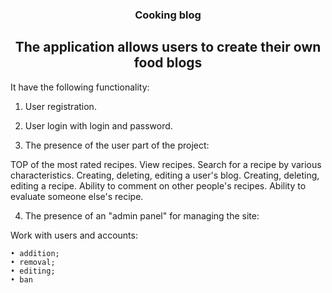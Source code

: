 <h3 align="center"> Cooking blog </h3>

<h2 align="center">The application allows users to create their own food blogs</h2> 

It have the following functionality:

1. User registration.

2. User login with login and password.

3. The presence of the user part of the project:

  TOP of the most rated recipes.
  View recipes.
  Search for a recipe by various characteristics.
  Creating, deleting, editing a user's blog. Creating, deleting, editing a recipe.
  Ability to comment on other people's recipes. Ability to evaluate someone else's recipe.
  
4. The presence of an "admin panel" for managing the site:

  Work with users and accounts:
  
    • addition;
    • removal;
    • editing;
    • ban
    
